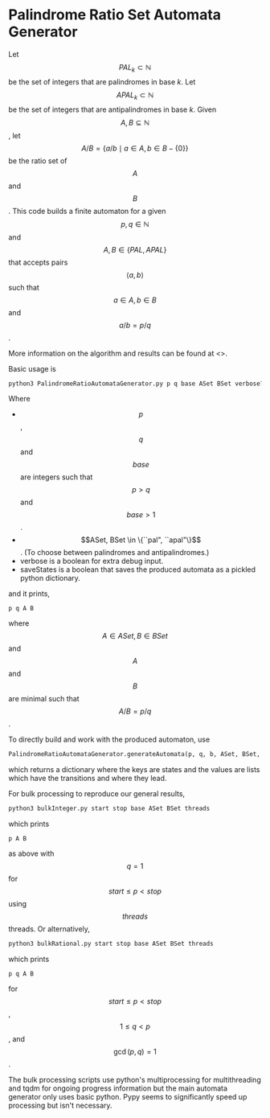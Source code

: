 # Palindrome Ratio Set Automata Generator

Let $$PAL_k \subset \mathbb{N}$$ be the set of integers that are palindromes in base $k$.
Let $$APAL_k \subset \mathbb{N}$$ be the set of integers that are antipalindromes in base $k$.
Given $$A, B \subseteq \mathbb{N}$$, let $$A/B = \{a/b \mid a \in A, b \in B - \{0\}\}$$ be the ratio set of $$A$$ and $$B$$.
This code builds a finite automaton for a given $$p,q \in \mathbb{N}$$ and $$A, B \in \{PAL, APAL\}$$ that accepts pairs $$\langle a,b\rangle$$ such that $$a \in A, b \in B$$ and $$a/b = p/q$$.

More information on the algorithm and results can be found at <<LINK TO ARXIV HERE>>.

Basic usage is
```python
python3 PalindromeRatioAutomataGenerator.py p q base ASet BSet verbose? saveStates?
```
Where
- $$p$$, $$q$$ and $$base$$ are integers such that $$p > q$$ and $$base > 1$$.
- $$ASet, BSet \in \{``pal", ``apal"\}$$. (To choose between palindromes and antipalindromes.)
- verbose is a boolean for extra debug input.
- saveStates is a boolean that saves the produced automata as a pickled python dictionary.

and it prints,
```
p q A B
```
where $$A \in ASet, B \in BSet$$ and $$A$$ and $$B$$ are minimal such that $$A/B = p/q$$.

To directly build and work with the produced automaton, use
```python
PalindromeRatioAutomataGenerator.generateAutomata(p, q, b, ASet, BSet, verbose)
```
which returns a dictionary where the keys are states and the values are lists which have the transitions and where they lead.

For bulk processing to reproduce our general results,
```python
python3 bulkInteger.py start stop base ASet BSet threads
```
which prints
```
p A B
```
as above with $$q = 1$$ for $$start \leq p < stop$$ using $$threads$$ threads.
Or alternatively,
```python
python3 bulkRational.py start stop base ASet BSet threads
```
which prints
```
p q A B
```
for $$start \leq p < stop$$, $$1 \leq q < p$$, and $$\operatorname{gcd}(p, q) = 1$$.

The bulk processing scripts use python's multiprocessing for multithreading and tqdm for ongoing progress information but the main automata generator only uses basic python.
Pypy seems to significantly speed up processing but isn't necessary.
